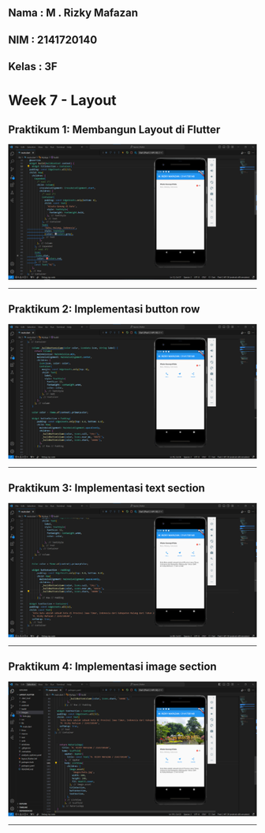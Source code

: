 ## Nama : M . Rizky Mafazan
## NIM : 2141720140
## Kelas : 3F
#
#

# Week 7 - Layout

## Praktikum 1: Membangun Layout di Flutter

![Screenshot praktikum_1](docs/Prat1.png)

---

## Praktikum 2: Implementasi button row

![Screenshot praktikum_2](docs/Prat2.png)

---

## Praktikum 3: Implementasi text section

![Screenshot praktikum_3](docs/Prat3.png)

---

## Praktikum 4: Implementasi image section

![Screenshot praktikum_4](docs/Prat4.png)

---